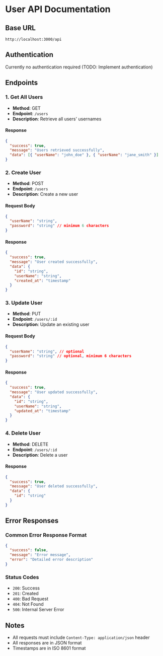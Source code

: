 # User API Documentation

## Base URL

```
http://localhost:3000/api
```

## Authentication

Currently no authentication required (TODO: Implement authentication)

## Endpoints

### 1. Get All Users

- **Method**: GET
- **Endpoint**: `/users`
- **Description**: Retrieve all users' usernames

#### Response

```json
{
  "success": true,
  "message": "Users retrieved successfully",
  "data": [{ "userName": "john_doe" }, { "userName": "jane_smith" }]
}
```

### 2. Create User

- **Method**: POST
- **Endpoint**: `/users`
- **Description**: Create a new user

#### Request Body

```json
{
  "userName": "string",
  "password": "string" // minimum 6 characters
}
```

#### Response

```json
{
  "success": true,
  "message": "User created successfully",
  "data": {
    "id": "string",
    "userName": "string",
    "created_at": "timestamp"
  }
}
```

### 3. Update User

- **Method**: PUT
- **Endpoint**: `/users/:id`
- **Description**: Update an existing user

#### Request Body

```json
{
  "userName": "string", // optional
  "password": "string" // optional, minimum 6 characters
}
```

#### Response

```json
{
  "success": true,
  "message": "User updated successfully",
  "data": {
    "id": "string",
    "userName": "string",
    "updated_at": "timestamp"
  }
}
```

### 4. Delete User

- **Method**: DELETE
- **Endpoint**: `/users/:id`
- **Description**: Delete a user

#### Response

```json
{
  "success": true,
  "message": "User deleted successfully",
  "data": {
    "id": "string"
  }
}
```

## Error Responses

### Common Error Response Format

```json
{
  "success": false,
  "message": "Error message",
  "error": "Detailed error description"
}
```

### Status Codes

- `200`: Success
- `201`: Created
- `400`: Bad Request
- `404`: Not Found
- `500`: Internal Server Error

## Notes

- All requests must include `Content-Type: application/json` header
- All responses are in JSON format
- Timestamps are in ISO 8601 format
